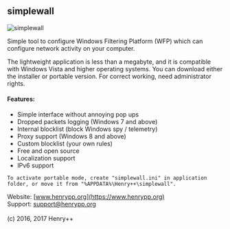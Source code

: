 ## simplewall

![simplewall](https://www.henrypp.org/images/simplewall.png?cachefx)

Simple tool to configure Windows Filtering Platform (WFP) which can configure network activity on your computer.

The lightweight application is less than a megabyte, and it is compatible with Windows Vista and higher operating systems.
You can download either the installer or portable version. For correct working, need administrator rights.

#### Features:
- Simple interface without annoying pop ups
- Dropped packets logging (Windows 7 and above)
- Internal blocklist (block Windows spy / telemetry)
- Proxy support (Windows 8 and above)
- Custom blocklist (your own rules)
- Free and open source
- Localization support
- IPv6 support

```
To activate portable mode, create "simplewall.ini" in application folder, or move it from "%APPDATA%\Henry++\simplewall".
```

Website: [www.henrypp.org](https://www.henrypp.org)<br />
Support: support@henrypp.org<br />
<br />
(c) 2016, 2017 Henry++
